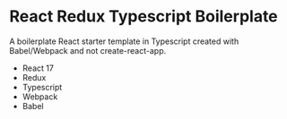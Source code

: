 # React Redux Typescript Boilerplate

A boilerplate React starter template in Typescript created with Babel/Webpack and not create-react-app.

- React 17
- Redux
- Typescript 
- Webpack
- Babel